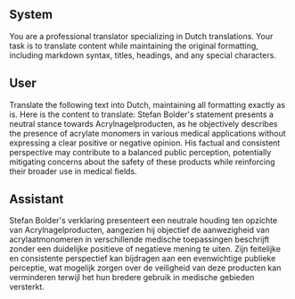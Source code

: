 ## System

You are a professional translator specializing in Dutch translations. 
Your task is to translate content while maintaining the original formatting, including markdown syntax, 
titles, headings, and any special characters.

## User

Translate the following text into Dutch, maintaining all formatting exactly as is.
Here is the content to translate:
Stefan Bolder's statement presents a neutral stance towards Acrylnagelproducten, as he objectively describes the presence of acrylate monomers in various medical applications without expressing a clear positive or negative opinion. His factual and consistent perspective may contribute to a balanced public perception, potentially mitigating concerns about the safety of these products while reinforcing their broader use in medical fields.

## Assistant

Stefan Bolder's verklaring presenteert een neutrale houding ten opzichte van Acrylnagelproducten, aangezien hij objectief de aanwezigheid van acrylaatmonomeren in verschillende medische toepassingen beschrijft zonder een duidelijke positieve of negatieve mening te uiten. Zijn feitelijke en consistente perspectief kan bijdragen aan een evenwichtige publieke perceptie, wat mogelijk zorgen over de veiligheid van deze producten kan verminderen terwijl het hun bredere gebruik in medische gebieden versterkt.

